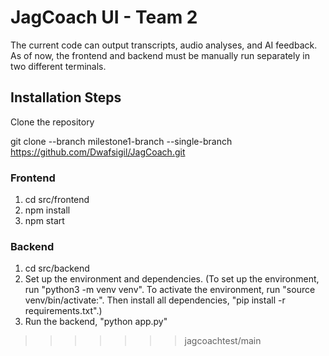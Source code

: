 #  JagCoach UI - Team 2

The current code can output transcripts, audio analyses, and AI feedback. As of now, the frontend and backend must be manually run separately in two different terminals.

## Installation Steps

Clone the repository 

git clone --branch milestone1-branch --single-branch https://github.com/Dwafsigil/JagCoach.git


### Frontend 

1. cd src/frontend
2. npm install
3. npm start

### Backend 

1. cd src/backend
2. Set up the environment and dependencies. (To set up the environment, run "python3 -m venv venv". To activate the environment, run "source venv/bin/activate:". Then install all dependencies, "pip install -r requirements.txt".)
3. Run the backend, "python app.py"
>>>>>>> jagcoachtest/main
